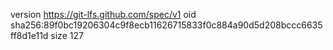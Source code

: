 version https://git-lfs.github.com/spec/v1
oid sha256:89f0bc19206304c9f8ecb11626715833f0c884a90d5d208bccc6635ff8d1e11d
size 127
